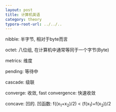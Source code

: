 ```yaml
---
layout: post
title: 计算机英语
category: theory
typora-root-url: ../../..
---
```


nibble: 半字节, 相对于byte而言

octet: 八位组, 在计算机中通常等同于一个字节(Byte)

metrics: 维度

pending: 等待中

cascade: 级联

converge: 收敛, fast convergence: 快速收敛

concave: 凹的. 凹函数: f((x<sub>1</sub>+x<sub>2</sub>)/2) < (f(x<sub>1</sub>)+f(x<sub>2</sub>))/2

